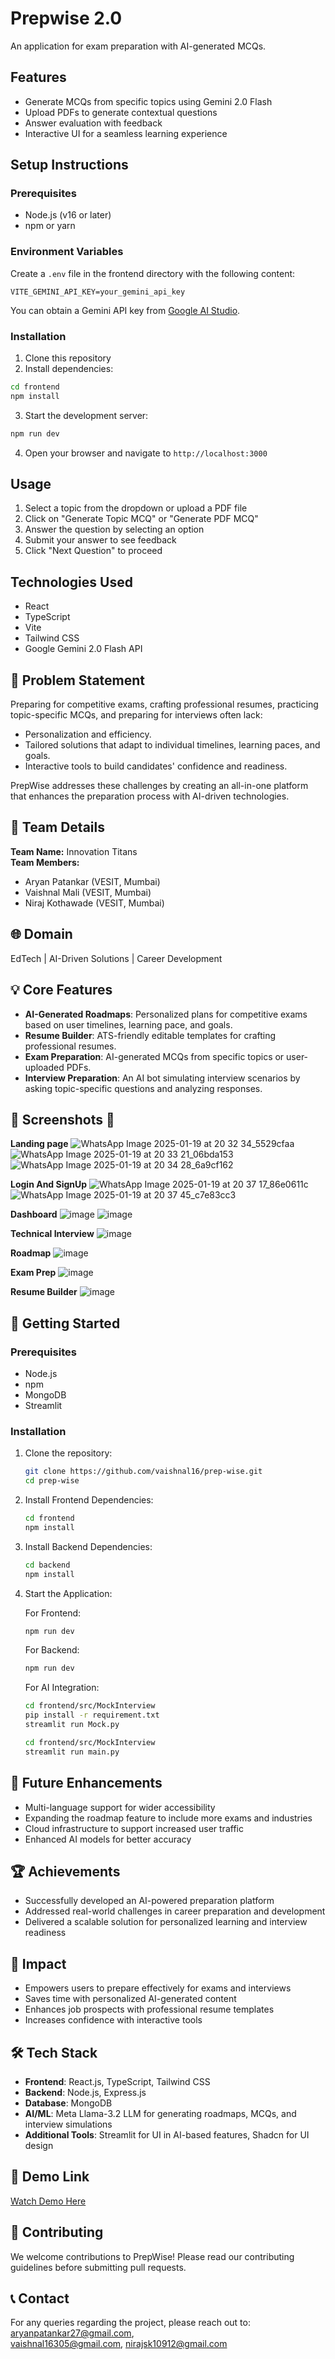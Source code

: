 # Prepwise 2.0

An application for exam preparation with AI-generated MCQs.

## Features

- Generate MCQs from specific topics using Gemini 2.0 Flash
- Upload PDFs to generate contextual questions
- Answer evaluation with feedback
- Interactive UI for a seamless learning experience

## Setup Instructions

### Prerequisites

- Node.js (v16 or later)
- npm or yarn

### Environment Variables

Create a `.env` file in the frontend directory with the following content:

```
VITE_GEMINI_API_KEY=your_gemini_api_key
```

You can obtain a Gemini API key from [Google AI Studio](https://makersuite.google.com/).

### Installation

1. Clone this repository
2. Install dependencies:

```bash
cd frontend
npm install
```

3. Start the development server:

```bash
npm run dev
```

4. Open your browser and navigate to `http://localhost:3000`

## Usage

1. Select a topic from the dropdown or upload a PDF file
2. Click on "Generate Topic MCQ" or "Generate PDF MCQ"
3. Answer the question by selecting an option
4. Submit your answer to see feedback
5. Click "Next Question" to proceed

## Technologies Used

- React
- TypeScript
- Vite
- Tailwind CSS
- Google Gemini 2.0 Flash API

## 🎯 Problem Statement

Preparing for competitive exams, crafting professional resumes, practicing topic-specific MCQs, and preparing for interviews often lack:  
- Personalization and efficiency.  
- Tailored solutions that adapt to individual timelines, learning paces, and goals.  
- Interactive tools to build candidates' confidence and readiness.  

PrepWise addresses these challenges by creating an all-in-one platform that enhances the preparation process with AI-driven technologies.

## 👥 Team Details

**Team Name:** Innovation Titans  
**Team Members:**  
- Aryan Patankar (VESIT, Mumbai)
- Vaishnal Mali (VESIT, Mumbai)
- Niraj Kothawade (VESIT, Mumbai)

## 🌐 Domain

EdTech | AI-Driven Solutions | Career Development

## 💡 Core Features

- **AI-Generated Roadmaps**: Personalized plans for competitive exams based on user timelines, learning pace, and goals.
- **Resume Builder**: ATS-friendly editable templates for crafting professional resumes.
- **Exam Preparation**: AI-generated MCQs from specific topics or user-uploaded PDFs.
- **Interview Preparation**: An AI bot simulating interview scenarios by asking topic-specific questions and analyzing responses.

## 🌟 Screenshots 📸

**Landing page**
![WhatsApp Image 2025-01-19 at 20 32 34_5529cfaa](https://github.com/user-attachments/assets/fe2465e6-4b2a-4414-a74b-73079afb8c5c)
![WhatsApp Image 2025-01-19 at 20 33 21_06bda153](https://github.com/user-attachments/assets/676f3be6-a1a3-4342-9e8f-f90cc8c5b655)
![WhatsApp Image 2025-01-19 at 20 34 28_6a9cf162](https://github.com/user-attachments/assets/a8765bec-6c67-4be9-9521-ac7cd9b9544e)

**Login And SignUp**
![WhatsApp Image 2025-01-19 at 20 37 17_86e0611c](https://github.com/user-attachments/assets/4759a9e0-4517-4f35-a731-8e8f92708600)
![WhatsApp Image 2025-01-19 at 20 37 45_c7e83cc3](https://github.com/user-attachments/assets/e4288e74-e305-4f7f-b392-e8f56a763443)

**Dashboard**
![image](https://github.com/user-attachments/assets/52cf0fde-8949-416d-921c-74c79660f5e2)
![image](https://github.com/user-attachments/assets/c4a4fbfe-c652-4dab-98e5-a999714722c9)

**Technical Interview**
![image](https://github.com/user-attachments/assets/cee322f7-4afa-49fd-a32e-bafb699b693a)

**Roadmap**
![image](https://github.com/user-attachments/assets/d7f45229-b6cd-4261-a19a-78a5ec14cbf7)

**Exam Prep**
![image](https://github.com/user-attachments/assets/e8047706-953e-49db-938a-08d96d24014d)

**Resume Builder**
![image](https://github.com/user-attachments/assets/a66c0315-1bae-4183-880a-94c18677c085)

## 🚀 Getting Started

### Prerequisites

- Node.js
- npm
- MongoDB
- Streamlit

### Installation

1. Clone the repository:
   ```bash
   git clone https://github.com/vaishnal16/prep-wise.git
   cd prep-wise
   ```

2. Install Frontend Dependencies:
   ```bash
   cd frontend
   npm install
   ```

3. Install Backend Dependencies:
   ```bash
   cd backend
   npm install
   ```

4. Start the Application:

   For Frontend:
   ```bash
   npm run dev
   ```

   For Backend:
   ```bash
   npm run dev
   ```
   For AI Integration:
   ```bash
   cd frontend/src/MockInterview
   pip install -r requirement.txt
   streamlit run Mock.py
   ```
    ```bash Open New Terminal
   cd frontend/src/MockInterview
   streamlit run main.py
   ```

## 🎯 Future Enhancements

- Multi-language support for wider accessibility
- Expanding the roadmap feature to include more exams and industries
- Cloud infrastructure to support increased user traffic
- Enhanced AI models for better accuracy

## 🏆 Achievements

- Successfully developed an AI-powered preparation platform
- Addressed real-world challenges in career preparation and development
- Delivered a scalable solution for personalized learning and interview readiness

## 💪 Impact

- Empowers users to prepare effectively for exams and interviews
- Saves time with personalized AI-generated content
- Enhances job prospects with professional resume templates
- Increases confidence with interactive tools

## 🛠️ Tech Stack

- **Frontend**: React.js, TypeScript, Tailwind CSS
- **Backend**: Node.js, Express.js
- **Database**: MongoDB
- **AI/ML**: Meta Llama-3.2 LLM for generating roadmaps, MCQs, and interview simulations
- **Additional Tools**: Streamlit for UI in AI-based features, Shadcn for UI design

## 🎥 Demo Link

[Watch Demo Here](https://drive.google.com/file/d/1eyT8mFQEynVKEjy92XuIg-exx-AgS3zR/view)

## 🤝 Contributing

We welcome contributions to PrepWise! Please read our contributing guidelines before submitting pull requests.

## 📞 Contact

For any queries regarding the project, please reach out to:  
[aryanpatankar27@gmail.com](mailto:aryanpatankar27@gmail.com),  
[vaishnal16305@gmail.com](mailto:vaishnal16305@gmail.com),
[nirajsk10912@gmail.com](mailto:nirajsk10912@gmail.com) 
